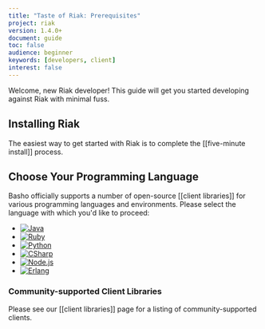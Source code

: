 ```yaml
---
title: "Taste of Riak: Prerequisites"
project: riak
version: 1.4.0+
document: guide
toc: false
audience: beginner
keywords: [developers, client]
interest: false
---
```


Welcome, new Riak developer! This guide will get you started developing
against Riak with minimal fuss.

## Installing Riak

The easiest way to get started with Riak is to complete the
[[five-minute install]] process.

## Choose Your Programming Language

Basho officially supports a number of open-source [[client libraries]]
for various programming languages and environments. Please select the
language with which you'd like to proceed:

<ul class="planguages">
<li><a href="/dev/taste-of-riak/java/"><img src="/images/plangs/java.jpg" alt="Java"></a></li>
<li><a href="/dev/taste-of-riak/ruby/"><img src="/images/plangs/ruby.jpg" alt="Ruby"></a></li>
<li><a href="/dev/taste-of-riak/python/"><img src="/images/plangs/python.png" alt="Python"></a></li>
<li><a href="/dev/taste-of-riak/csharp/"><img src="/images/plangs/csharp.png" alt="CSharp"></a></li>
<li><a href="/dev/taste-of-riak/nodejs/"><img src="/images/plangs/nodejs.png" alt="Node.js"></a></li>
<li><a href="/dev/taste-of-riak/erlang/"><img src="/images/plangs/erlang.jpg" alt="Erlang"></a></li>
</ul>

### Community-supported Client Libraries

Please see our [[client libraries]] page for a listing of
community-supported clients.

